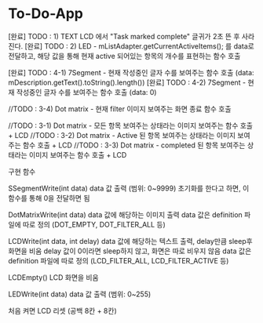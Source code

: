 # To-Do-App

[완료] TODO : 1) TEXT LCD 에서 "Task marked complete" 글귀가 2초 뜬 후 사라진다.
[완료] TODO : 2) LED - mListAdapter.getCurrentActiveItems(); 를 data로 전달하고, 해당 값을 통해 현재 active 되어있는 항목의 개수를 표현하는 함수 호출


[완료] TODO : 4-1) 7Segment - 현재 작성중인 글자 수를 보여주는 함수 호출 (data: mDescription.getText().toString().length())
[완료] TODO : 4-2) 7Segment - 현재 작성중인 글자 수를 보여주는 함수 호출 (data: 0)

//TODO : 3-4) Dot matrix - 현재 filter 이미지 보여주는 화면 종료 함수 호출

//TODO : 3-1) Dot matrix - 모든 항목 보여주는 상태라는 이미지 보여주는 함수 호출 + LCD
//TODO : 3-2) Dot matrix - Active 된 항목 보여주는 상태라는 이미지 보여주는 함수 호출 + LCD
//TODO : 3-3) Dot matrix - completed 된 항목 보여주는 상태라는 이미지 보여주는 함수 호출 + LCD





구현 함수

SSegmentWrite(int data)	data 값 출력 (범위: 0~9999)
			초기화를 한다고 하면, 이 함수를 통해 0을 전달하면 됨

DotMatrixWrite(int data)	data 값에 해당하는 이미지 출력
			data 값은 definition 파일에 따로 정의 (DOT_EMPTY, DOT_FILTER_ALL 등)

LCDWrite(int data, int delay)	data 값에 해당하는 텍스트 출력, delay만큼 sleep후 화면을 비움
			delay 값이 0이라면 sleep하지 않고, 화면은 따로 비우지 않음
			data 값은 definition 파일에 따로 정의 (LCD_FILTER_ALL, LCD_FILTER_ACTIVE 등)

LCDEmpty()		LCD 화면을 비움 

LEDWrite(int data)		data 값 출력 (범위: 0~255)






처음 켜면 LCD 리셋 (공백 8칸 + 8칸)
